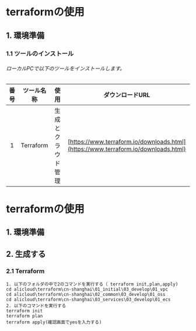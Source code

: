 # terraformの使用
## 1. 環境準備  
### 1.1 ツールのインストール
###### ローカルPCで以下のツールをインストールします。  
| 番号 | ツール名称 | 使用 | ダウンロードURL    
| :----------: | :----------: | :----------: | :----------:     
| 1 | Terraform | 生成とクラウド管理 | [https://www.terraform.io/downloads.html](https://www.terraform.io/downloads.html)    
# terraformの使用
## 1. 環境準備  
## 2. 生成する
### 2.1 Terraform  
    1. 以下のフォルダの中で2のコマンドを実行する（ terraform init,plan,apply)
    cd alicloud\terraform\cn-shanghai\01_initial\03_develop\01_vpc  
    cd alicloud\terraform\cn-shanghai\02_common\03_develop\01_oss  
    cd alicloud\terraform\cn-shanghai\03_services\03_develop\01_ecs  
    2. 以下のコマンドを実行する  
    terraform init  
    terraform plan  
    terraform apply(確認画面でyesを入力する)
